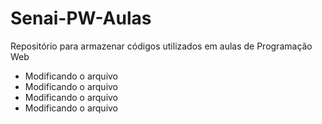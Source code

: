 # Senai-PW-Aulas
Repositório para armazenar códigos utilizados em aulas de Programação Web


 - Modificando o arquivo
 - Modificando o arquivo
 - Modificando o arquivo
 - Modificando o arquivo

